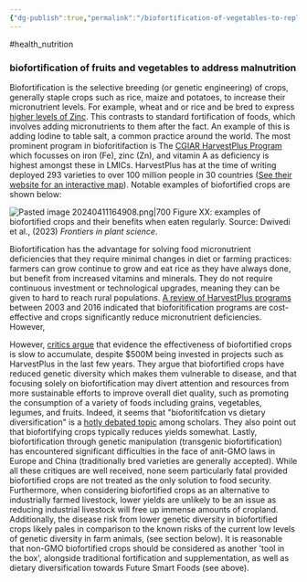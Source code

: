 ```yaml
---
{"dg-publish":true,"permalink":"/biofortification-of-vegetables-to-replace-animal-products/","created":"2025-10-23T17:42:47.248+01:00","updated":"2025-10-23T18:06:08.705+01:00"}
---
```


#health_nutrition  

### biofortification of fruits and vegetables to address malnutrition
Biofortification is the selective breeding (or genetic engineering) of crops, generally staple crops such as rice, maize and potatoes, to increase their micronutrient levels. For example, wheat and or rice and be bred to express[ higher levels of Zinc](https://express.adobe.com/page/374u3HdR8IqUY/).  This contrasts to standard fortification of foods, which involves adding micronutrients to them after the fact. An example of this is adding Iodine to table salt, a common practice around the world. The most prominent program in bioforitifaction is The [CGIAR HarvestPlus Program](https://ebrary.ifpri.org/digital/collection/p15738coll2/id/136342) which focusses on iron (Fe), zinc (Zn), and vitamin A as deficiency is highest amongst these in LMICs. HarvestPlus has at the time of writing deployed 293 varieties to over 100 million people in 30 countries ([See their website for an interactive map](https://www.harvestplus.org/home/global-reach/)). Notable examples of biofortified crops are shown below: 

![Pasted image 20240411164908.png|700](/img/user/Pasted%20image%2020240411164908.png)
Figure XX: examples of biofortified crops and their benefits when eaten regularly. Source: Dwivedi et al., (2023) _Frontiers in plant science_. 

Biofortification has the advantage for solving food micronutrient deficiencies that they require minimal changes in diet or farming practices: farmers can grow continue to grow and eat rice as they have always done, but benefit from increased vitamins and minerals. They do not require continuous investment or technological upgrades, meaning they can be given to hard to reach rural populations. [A review of HarvestPlus programs](https://www.sciencedirect.com/science/article/pii/S2211912417300068) between 2003 and 2016 indicated that bioforitification programs are cost-effective and crops significantly reduce micronutrient deficiencies. However, 

However, [critics argue](https://www.sciencedirect.com/science/article/pii/S2211912423000196) that evidence the effectiveness of biofortified crops is slow to accumulate, despite $500M being invested in projects such as HarvestPlus in the last few years. They argue that biofortified crops have reduced genetic diversity which makes them vulnerable to disease, and that focusing solely on biofortification may divert attention and resources from more sustainable efforts to improve overall diet quality, such as promoting the consumption of a variety of foods including grains, vegetables, legumes, and fruits. Indeed, it seems that "bioforitifcation vs dietary diversification" is a [hotly debated topic](https://link.springer.com/article/10.1007/s12571-023-01422-z) among scholars. They also point out that biofortifying crops typically reduces yields somewhat. Lastly, biofortification through genetic manipulation (transgenic biofortification) has encountered significant difficulties in the face of anit-GMO laws in Europe and China (traditionally bred varieties are generally accepted). While all these critiques are well received, none seem particularly fatal provided biofortified crops are not treated as the only solution to food security. Furthermore, when considering biofortified crops as an alternative to industrially farmed livestock, lower yields are unlikely to be an issue as reducing industrial livestock will free up immense amounts of cropland. Additionally, the disease risk from lower genetic diversity in biofortified crops likely pales in comparison to the known risks of the current low levels of genetic diversity in farm animals, (see section below).  It is reasonable that non-GMO biofortified crops should be considered as another 'tool in the box', alongside traditional fortification and supplementation, as well as dietary diversification towards Future Smart Foods (see above).